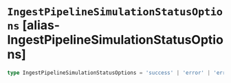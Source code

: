 # `IngestPipelineSimulationStatusOptions` [alias-IngestPipelineSimulationStatusOptions]
```typescript
type IngestPipelineSimulationStatusOptions = 'success' | 'error' | 'error_ignored' | 'skipped' | 'dropped';
```
